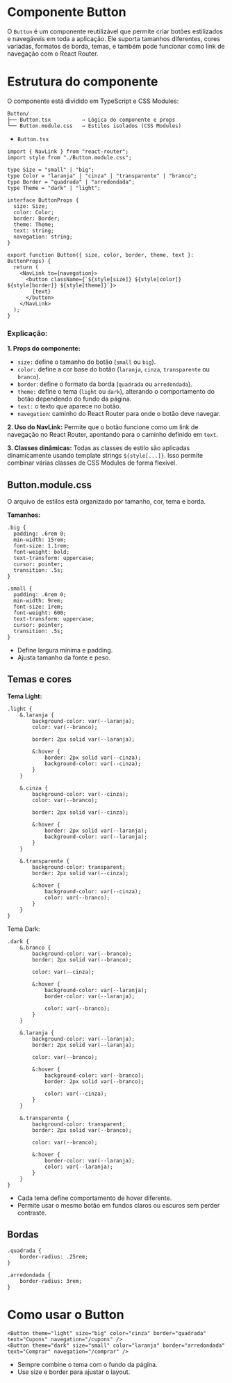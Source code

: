 # Componente Button

O `Button` é um componente reutilizável que permite criar botões estilizados e navegáveis em toda a aplicação. Ele suporta tamanhos diferentes, cores variadas, formatos de borda, temas, e também pode funcionar como link de navegação com o React Router.

# Estrutura do componente

O componente está dividido em TypeScript e CSS Modules:
```
Button/
├── Button.tsx          → Lógica do componente e props
└── Button.module.css   → Estilos isolados (CSS Modules)
```
* `Button.tsx`
```.
import { NavLink } from "react-router";
import style from "./Button.module.css";

type Size = "small" | "big";
type Color = "laranja" | "cinza" | "transparente" | "branco";
type Border = "quadrada" | "arredondada";
type Theme = "dark" | "light";

interface ButtonProps {
  size: Size;
  color: Color;
  border: Border;
  theme: Theme;
  text: string;
  navegation: string; 
}

export function Button({ size, color, border, theme, text }: ButtonProps) {
  return (
    <NavLink to={navegation}>
      <button className={`${style[size]} ${style[color]} ${style[border]} ${style[theme]}`}>
        {text}
      </button>
    </NavLink>
  );
}

```
### Explicação:

**1. Props do componente:**
* `size:` define o tamanho do botão (`small` ou `big`).
* `color:` define a cor base do botão (`laranja`, `cinza`, `transparente` ou `branco`).
* `border`: define o formato da borda (`quadrada` ou `arredondada`).
* `theme:` define o tema (`light` ou `dark`), alterando o comportamento do botão dependendo do fundo da página.
* `text:` o texto que aparece no botão.
* `navegation`: caminho do React Router para onde o botão deve navegar.

**2. Uso do NavLink:**
Permite que o botão funcione como um link de navegação no React Router, apontando para o caminho definido em `text`.

**3. Classes dinâmicas:**
Todas as classes de estilo são aplicadas dinamicamente usando template strings `${style[...]}`. Isso permite combinar várias classes de CSS Modules de forma flexível.

## Button.module.css

O arquivo de estilos está organizado por tamanho, cor, tema e borda.

**Tamanhos:**
```.
.big {
  padding: .6rem 0;
  min-width: 15rem;
  font-size: 1.1rem;
  font-weight: bold;
  text-transform: uppercase;
  cursor: pointer;
  transition: .5s;
}

.small {
  padding: .6rem 0;
  min-width: 9rem;
  font-size: 1rem;
  font-weight: 600;
  text-transform: uppercase;
  cursor: pointer;
  transition: .5s;
}
```
* Define largura mínima e padding.
* Ajusta tamanho da fonte e peso.

## Temas e cores

**Tema Light:**
```.
.light {
    &.laranja {
        background-color: var(--laranja);
        color: var(--branco);

        border: 2px solid var(--laranja);
        
        &:hover {
            border: 2px solid var(--cinza);
            background-color: var(--cinza);
        }
    }

    &.cinza {
        background-color: var(--cinza);
        color: var(--branco);

        border: 2px solid var(--cinza);
        
        &:hover {
            border: 2px solid var(--laranja);
            background-color: var(--laranja);
        }
    }

    &.transparente {
        background-color: transparent;
        border: 2px solid var(--cinza);

        &:hover {
            background-color: var(--cinza);
            color: var(--branco);
        }
    }
}
```

Tema Dark:
```.
.dark {
    &.branco {
        background-color: var(--branco);
        border: 2px solid var(--branco);

        color: var(--cinza);

        &:hover {
            background-color: var(--laranja);
            border-color: var(--laranja);

            color: var(--branco);
        }
    }

    &.laranja {
        background-color: var(--laranja);
        border: 2px solid var(--laranja);

        color: var(--branco);

        &:hover {
            background-color: var(--branco);
            border: 2px solid var(--branco);

            color: var(--cinza);
        }
    }

    &.transparente {
        background-color: transparent;
        border: 2px solid var(--branco);

        color: var(--branco);

        &:hover {
            border-color: var(--laranja);
            color: var(--laranja);
        }
    }
}
```
* Cada tema define comportamento de hover diferente.
* Permite usar o mesmo botão em fundos claros ou escuros sem perder contraste.

## Bordas

```.
.quadrada {
    border-radius: .25rem;
}

.arredondada {
    border-radius: 3rem;
}
```

# Como usar o Button

```.
<Button theme="light" size="big" color="cinza" border="quadrada" text="Cupons" navegation="/cupons" />
<Button theme="dark" size="small" color="laranja" border="arredondada" text="Comprar" navegation="/comprar" />
```
* Sempre combine o tema com o fundo da página.
* Use size e border para ajustar o layout.